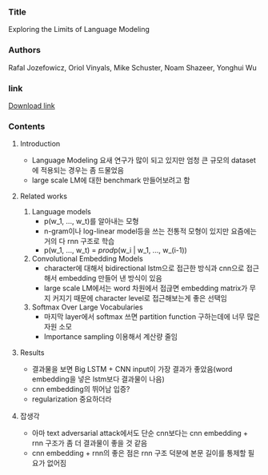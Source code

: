 ### Title
Exploring the Limits of Language Modeling

### Authors
Rafal Jozefowicz, Oriol Vinyals, Mike Schuster, Noam Shazeer, Yonghui Wu

### link
[Download link](https://arxiv.org/pdf/1602.02410.pdf)

### Contents
1. Introduction
    - Language Modeling 요새 연구가 많이 되고 있지만 엄청 큰 규모의 dataset에 적용되는 경우는 좀 드물었음
    - large scale LM에 대한 benchmark 만들어보려고 함

1. Related works
    1. Language models
        - p(w_1, ..., w_t)를 알아내는 모형
        - n-gram이나 log-linear model등을 쓰는 전통적 모형이 있지만 요즘에는 거의 다 rnn 구조로 학습
        - p(w_1, ..., w_t) = $prod$p(w_i | w_1, ..., w_(i-1))
    1. Convolutional Embedding Models
        - character에 대해서 bidirectional lstm으로 접근한 방식과 cnn으로 접근해서 embedding 만들어 낸 방식이 있음
        - large scale LM에서는 word 차원에서 접귾면 embedding matrix가 무지 커지기 때문에 character level로 접근해보는게 좋은 선택임
    1. Softmax Over Large Vocabularies
        - 마지막 layer에서 softmax 쓰면 partition function 구하는데에 너무 많은 자원 소모
        - Importance sampling 이용해서 계산량 줄임

1. Results
    - 결과물을 보면 Big LSTM + CNN input이 가장 결과가 좋았음(word embedding을 넣은 lstm보다 결과물이 나음)
    - cnn embedding의 뛰어남 입증?
    - regularization 중요하더라

1. 잡생각
    - 아마 text adversarial attack에서도 단순 cnn보다는 cnn embedding + rnn 구조가 좀 더 결과물이 좋을 것 같음
    - cnn embedding + rnn의 좋은 점은 rnn 구조 덕분에 본문 길이를 통제할 필요가 없어짐
